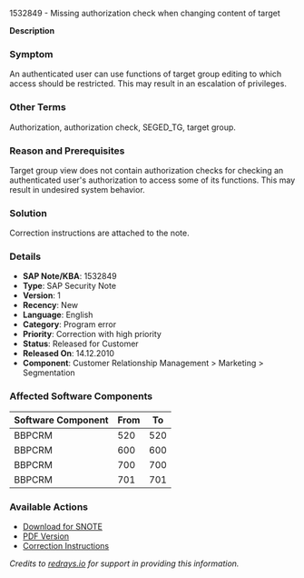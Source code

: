 1532849 - Missing authorization check when changing content of target

**Description**

### Symptom

An authenticated user can use functions of target group editing to which access should be restricted. This may result in an escalation of privileges.

### Other Terms

Authorization, authorization check, SEGED_TG, target group.

### Reason and Prerequisites

Target group view does not contain authorization checks for checking an authenticated user's authorization to access some of its functions. This may result in undesired system behavior.

### Solution

Correction instructions are attached to the note.

### Details

- **SAP Note/KBA**: 1532849
- **Type**: SAP Security Note
- **Version**: 1
- **Recency**: New
- **Language**: English
- **Category**: Program error
- **Priority**: Correction with high priority
- **Status**: Released for Customer
- **Released On**: 14.12.2010
- **Component**: Customer Relationship Management > Marketing > Segmentation

### Affected Software Components

| Software Component | From | To  |
|--------------------|------|-----|
| BBPCRM             | 520  | 520 |
| BBPCRM             | 600  | 600 |
| BBPCRM             | 700  | 700 |
| BBPCRM             | 701  | 701 |

### Available Actions

- [Download for SNOTE](https://notesdownloads.sap.com/note/0040000009091842017)
- [PDF Version](https://userapps.support.sap.com/sap/support/sfm/notes/print/0001532849?language=en-US&token=94F866A0DBB355160202BA8348FEF763)
- [Correction Instructions](https://me.sap.com/corrins/0001532849/63)

*Credits to [redrays.io](https://redrays.io) for support in providing this information.*